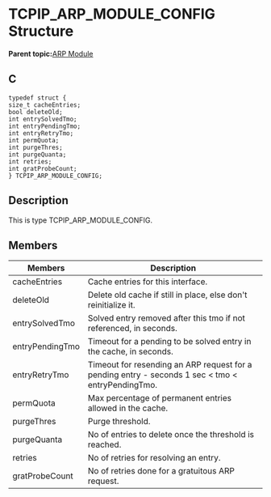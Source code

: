 # TCPIP\_ARP\_MODULE\_CONFIG Structure

**Parent topic:**[ARP Module](GUID-3DCBF1EB-5623-4419-B244-DDD9B01704EE.md)

## C

```
typedef struct {
size_t cacheEntries;
bool deleteOld;
int entrySolvedTmo;
int entryPendingTmo;
int entryRetryTmo;
int permQuota;
int purgeThres;
int purgeQuanta;
int retries;
int gratProbeCount;
} TCPIP_ARP_MODULE_CONFIG;
```

## Description

This is type TCPIP\_ARP\_MODULE\_CONFIG.

## Members

|Members|Description|
|-------|-----------|
|cacheEntries|Cache entries for this interface.|
|deleteOld|Delete old cache if still in place, else don't reinitialize it.|
|entrySolvedTmo|Solved entry removed after this tmo if not referenced, in seconds.|
|entryPendingTmo|Timeout for a pending to be solved entry in the cache, in seconds.|
|entryRetryTmo|Timeout for resending an ARP request for a pending entry - seconds 1 sec < tmo < entryPendingTmo.|
|permQuota|Max percentage of permanent entries allowed in the cache.|
|purgeThres|Purge threshold.|
|purgeQuanta|No of entries to delete once the threshold is reached.|
|retries|No of retries for resolving an entry.|
|gratProbeCount|No of retries done for a gratuitous ARP request.|

